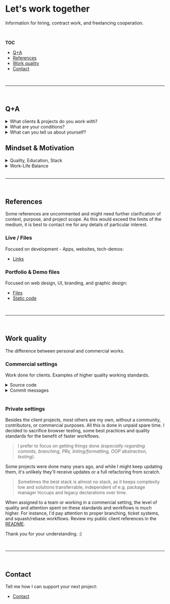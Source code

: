 # Let's work together

Information for hiring, contract work, and freelancing cooperation.

<br>

**TOC**

- [Q+A](#qa)
- [References](#references)
- [Work quality](#work-quality)
- [Contact](#contact)

<br>

---

<br>

## Q+A

<details>
 <summary>What clients & projects do you work with?</summary>

 Please refer to the FAQ section of [Codeconut Ltd.](https://www.codeconut.io), which answers questions about clients, projects, and team settings.

 _Broadly speaking: I prefer established clients with at least 1-2 years of market existence, post-startup growth phases, an existing team, and solid funding. I don't work with early-stage startups or on large scale refactoring projects._
</details>

<details>
 <summary>What are your conditions?</summary>
 <br>

 I am flexible to negotiate and have a ready-to-go draft of contract specs for negotiation. Contact me for the latest version, and let's discuss a model that fits both our needs, for a fruitful collaboration.
</details>

<details>
 <summary>What can you tell us about yourself?</summary>
 <br>

 See the [README](README.md) for anything regarding development. Check LinkedIn for my background and CV-ish details. Or get in touch directly and ask me anything else :)

 <b>Why IT?</b>

 I just love the potential of combining technology with creativity, and using my brain to come up with solutions to unique problems.

 My favourite work parts includes the full cycle: Build a fresh feature from scratch. Be part of the early planning and research, up to design, realization, feedback iterations, and releasing it in the wild. Besides that, I enjoy optimizing and automating interfaces, tooling and technological processes for usability or to raise cost-effectiveness of internal teams workflows.
</details>

## Mindset & Motivation

<details>
 <summary>Quality, Education, Stack</summary>
 <br>

 I value education and training and aim to play in the top ranks of my field. About 20 % of my time is dedicated to growing, improving existing skills, and keeping up with today's vast fields of technology rather than working to raise my income.

 However, I don't aim to become a unicorn in any of my fields, as I prefer having a sustainable, broader technological field at hand. For my commercial work, I fancy existing, proven, large-scale stacks over getting too deeply involved in pioneering with 'hype tech'.
</details>

<details>
 <summary>Work-Life Balance</summary>
 <br>

 I've got a fair amount of experience with fast-paced, marketing-driven startups. As much as I have enjoyed the wide array of responsibilities and growth opportunities, I decided to focus on the skill and quality of my work rather than speed and 16-hour shifts, just to see years of effort vanish when being sold to the next investor.

 There is no need to rush through our lives and work overshifts due to excessive meetings or task burdens. Plan smart and plan ahead. Avoid pointless work and optimize processes. Learn to use a stack to become better and faster at it. Happiness and a stable social life ensure maximum productivity in less time. All that matters are progress and results – less when or how they are achieved.

 If you're looking for something to be finished ASAP or run a startup in its early stages, you might find yourself wanting to work with a larger team instead. However, let's get in touch when things grow or larger feature sets with more planning need to be realized!
</details>

<br>

---

<br>

## References

Some references are uncommented and might need further clarification of context, purpose, and project scope. As this would exceed the limits of the medium, it is best to contact me for any details of particular interest.

### Live / Files

Focused on development - Apps, websites, tech-demos:

- [Links](README.md)

### Portfolio & Demo files

Focused on web design, UI, branding, and graphic design:

- [Files](https://static.codeconut.io/references)
- [Static code](https://github.com/TheRemoteCoder/Code-Portfolio-Examples)

<br>

---

<br>

## Work quality

The difference between personal and commercial works.

### Commercial settings

Work done for clients. Examples of higher quality working standards.

<details>
 <summary>Source code</summary>
 <br>

 ![Code quality](assets/work-quality/code.png)

</details>

<details>
 <summary>Commit messages</summary>
 <br>

 ![Commit structure](assets/work-quality/commits.png)

</details>

<br>

### Private settings

Besides the client projects, most others are my own, without a community, contributors, or commercial purposes. All this is done in unpaid spare time. I decided to sacrifice browser testing, some best practices and quality standards for the benefit of faster workflows.

> I prefer to focus on getting things done _(especially regarding commits, branching, PRs, linting/formatting, OOP abstraction, testing)_.

Some projects were done many years ago, and while I might keep updating them, it's unlikely they'll receive updates or a full refactoring from scratch.

> Sometimes the best stack is almost no stack, as it keeps complexity low and solutions transferrable, independent of e.g. package manager hiccups and legacy declarations over time.

When assigned to a team or working in a commercial setting, the level of quality and attention spent on these standards and workflows is much higher. For instance, I'd pay attention to proper branching, ticket systems, and squash/rebase workflows. Review my public client references in the [README](README.md).

Thank you for your understanding. :)

<br>

---

<br>

## Contact

Tell me how I can support your next project:

- [Contact](README.md#contact)
